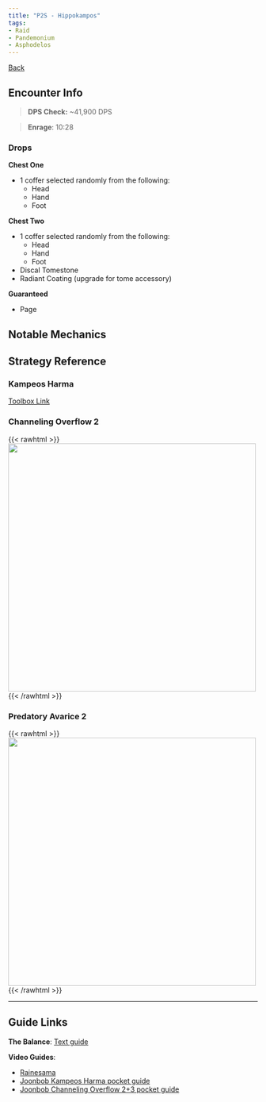 ```yaml
---
title: "P2S - Hippokampos"
tags:
- Raid
- Pandemonium
- Asphodelos
---
```

[Back](notes/Asphodelos.md)

## Encounter Info

>**DPS Check:** ~41,900 DPS

>**Enrage**: 10:28

### Drops
**Chest One**
- 1 coffer selected randomly from the following:
	- Head
	- Hand
	- Foot
	
**Chest Two**
- 1 coffer selected randomly from the following:
	- Head
	- Hand
	- Foot
- Discal Tomestone
- Radiant Coating (upgrade for tome accessory)

**Guaranteed**
- Page

## Notable Mechanics


## Strategy Reference

### Kampeos Harma
[Toolbox Link](https://ff14.toolboxgaming.space/?id=677343458141461&preview=1)

### Channeling Overflow 2
{{< rawhtml >}}
<img src="/quartz/notes/images/flow2.jpg" width="500">
{{< /rawhtml >}}

### Predatory Avarice 2
{{< rawhtml >}}
<img src="/quartz/notes/images/avarice2.jpg" width="500px">
{{< /rawhtml >}}

---

## Guide Links
**The Balance**: [Text guide](https://www.thebalanceffxiv.com/encounters/savage/pandaemonium/p2s/)

**Video Guides**:
- [Rainesama](https://www.youtube.com/watch?v=ZgA7787UGKk)
- [Joonbob Kampeos Harma pocket guide](https://www.youtube.com/watch?v=PRQSMXcjpRk)
- [Joonbob Channeling Overflow 2+3 pocket guide](https://www.youtube.com/watch?v=lWMYCSBy6Ak)

